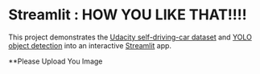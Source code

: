 # Streamlit : HOW YOU LIKE THAT!!!!

This project demonstrates the [Udacity self-driving-car dataset](https://github.com/udacity/self-driving-car) and [YOLO object detection](https://pjreddie.com/darknet/yolo) into an interactive [Streamlit](https://streamlit.io) app.


**Please Upload You Image

